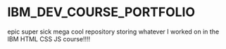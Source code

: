 # IBM_DEV_COURSE_PORTFOLIO
epic super sick mega cool repository storing whatever I worked on in the IBM HTML CSS JS course!!!!
